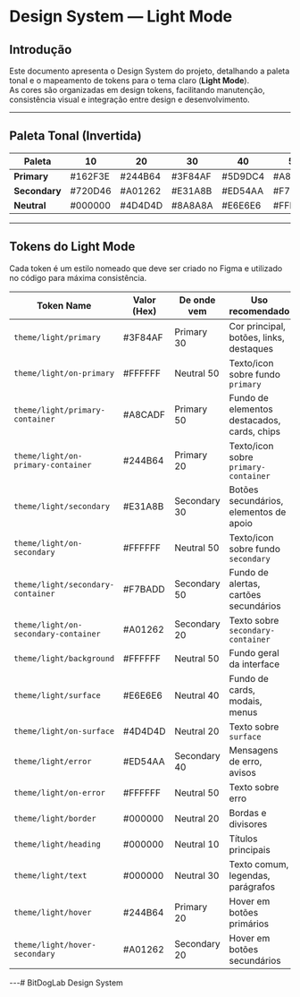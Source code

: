 # Design System — Light Mode

## Introdução

Este documento apresenta o Design System do projeto, detalhando a paleta tonal e o mapeamento de tokens para o tema claro (**Light Mode**).  
As cores são organizadas em design tokens, facilitando manutenção, consistência visual e integração entre design e desenvolvimento.

---

## Paleta Tonal (Invertida)

| Paleta      | 10       | 20       | 30       | 40       | 50       |
|-------------|----------|----------|----------|----------|----------|
| **Primary**   | #162F3E  | #244B64  | #3F84AF  | #5D9DC4  | #A8CADF  |
| **Secondary** | #720D46  | #A01262  | #E31A8B  | #ED54AA  | #F7BADD  |
| **Neutral**   | #000000  | #4D4D4D  | #8A8A8A  | #E6E6E6  | #FFFFFF  |

---

## Tokens do Light Mode

Cada token é um estilo nomeado que deve ser criado no Figma e utilizado no código para máxima consistência.

| Token Name                       | Valor (Hex) | De onde vem    | Uso recomendado                                   |
|-----------------------------------|-------------|----------------|---------------------------------------------------|
| `theme/light/primary`             | #3F84AF     | Primary 30     | Cor principal, botões, links, destaques           |
| `theme/light/on-primary`          | #FFFFFF     | Neutral 50     | Texto/icon sobre fundo `primary`                  |
| `theme/light/primary-container`   | #A8CADF     | Primary 50     | Fundo de elementos destacados, cards, chips       |
| `theme/light/on-primary-container`| #244B64     | Primary 20     | Texto/icon sobre `primary-container`              |
| `theme/light/secondary`           | #E31A8B     | Secondary 30   | Botões secundários, elementos de apoio            |
| `theme/light/on-secondary`        | #FFFFFF     | Neutral 50     | Texto/icon sobre fundo `secondary`                |
| `theme/light/secondary-container` | #F7BADD     | Secondary 50   | Fundo de alertas, cartões secundários             |
| `theme/light/on-secondary-container`| #A01262   | Secondary 20   | Texto sobre `secondary-container`                 |
| `theme/light/background`          | #FFFFFF     | Neutral 50     | Fundo geral da interface                          |
| `theme/light/surface`             | #E6E6E6     | Neutral 40     | Fundo de cards, modais, menus                     |
| `theme/light/on-surface`          | #4D4D4D     | Neutral 20     | Texto sobre `surface`                             |
| `theme/light/error`               | #ED54AA     | Secondary 40   | Mensagens de erro, avisos                         |
| `theme/light/on-error`            | #FFFFFF     | Neutral 50     | Texto sobre erro                                  |
| `theme/light/border`              | #000000     | Neutral 20     | Bordas e divisores                                |
| `theme/light/heading`             | #000000     | Neutral 10     | Títulos principais                                |
| `theme/light/text`                | #000000     | Neutral 30     | Texto comum, legendas, parágrafos                 |
| `theme/light/hover`               | #244B64     | Primary 20     | Hover em botões primários                         |
| `theme/light/hover-secondary`     | #A01262     | Secondary 20   | Hover em botões secundários                       |

---# BitDogLab Design System 
